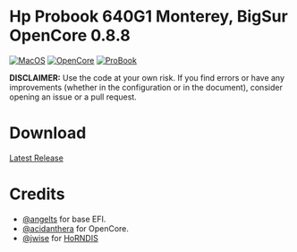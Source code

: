 # Hp Probook 640G1 Monterey, BigSur OpenCore 0.8.8

[![MacOS](https://img.shields.io/badge/MacOS-12.6.3-blue)](https://developer.apple.com/documentation/macos-release-notes)
[![OpenCore](https://img.shields.io/badge/OpenCore-0.8.8-green)](https://github.com/acidanthera/OpenCorePkg)
[![ProBook](https://img.shields.io/badge/ProBook-640G1-orange)](https://support.hp.com/in-en/document/c04027668)

**DISCLAIMER:**
Use the code at your own risk.
If you find errors or have any improvements (whether in the configuration or in the document), consider opening an issue or a pull request.

# Download
[Latest Release](https://github.com/shreyas-shriyan/Hp-Probook-640G1-Hackintosh-OpenCore/releases)

# Credits

- [@angelts](https://osxlatitude.com/forums/topic/14378-big-sur-on-hp-probook-650-g1/page/3/) for base EFI.
- [@acidanthera](https://github.com/acidanthera/OpenCorePkg) for OpenCore.
- [@jwise](https://github.com/jwise) for [HoRNDIS](https://github.com/jwise/HoRNDIS)
